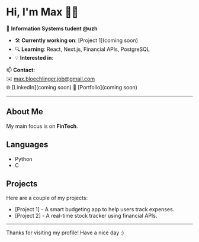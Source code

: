 # Hi, I'm Max 👋🏼

🎯 **Information Systems tudent @uzh**

- 🛠️ **Currently working on**: [Project 1](coming soon)
- 🔍 **Learning**: React, Next.js, Financial APIs, PostgreSQL
- 💡 **Interested in**: 

📫 **Contact**:  
✉️ [max.bloechlinger.job@gmail.com](mailto:max.bloechlinger.job@gmail.com)  
🌐 [LinkedIn](coming soon) 
🔗 [Portfolio](coming soon)

---

## About Me
My main focus is on **FinTech**.

## Languages
- Python
- C 

## Projects
Here are a couple of my projects:
- [Project 1] - A smart budgeting app to help users track expenses.
- [Project 2] - A real-time stock tracker using financial APIs.

---

Thanks for visiting my profile! Have a nice day :)

